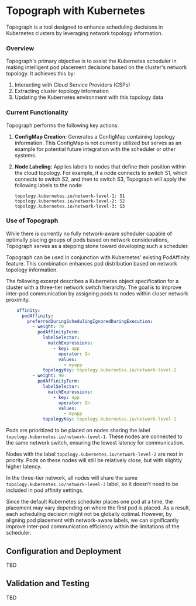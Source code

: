 # Topograph with Kubernetes

Topograph is a tool designed to enhance scheduling decisions in Kubernetes clusters by leveraging network topology information.

### Overview

Topograph's primary objective is to assist the Kubernetes scheduler in making intelligent pod placement decisions based on the cluster's network topology. It achieves this by:

1. Interacting with Cloud Service Providers (CSPs)
2. Extracting cluster topology information
3. Updating the Kubernetes environment with this topology data

### Current Functionality

Topograph performs the following key actions:

1. **ConfigMap Creation**: Generates a ConfigMap containing topology information. This ConfigMap is not currently utilized but serves as an example for potential future integration with the scheduler or other systems.

2. **Node Labeling**: Applies labels to nodes that define their position within the cloud topology. For example, if a node connects to switch S1, which connects to switch S2, and then to switch S3, Topograph will apply the following labels to the node:

   ```
   topology.kubernetes.io/network-level-1: S1
   topology.kubernetes.io/network-level-2: S2
   topology.kubernetes.io/network-level-3: S3
   ```

### Use of Topograph

While there is currently no fully network-aware scheduler capable of optimally placing groups of pods based on network considerations, Topograph serves as a stepping stone toward developing such a scheduler.

Topograph can be used in conjunction with Kubernetes' existing PodAffinity feature.
This combination enhances pod distribution based on network topology information.

The following excerpt describes a Kubernetes object specification for a cluster with a three-tier network switch hierarchy. The goal is to improve inter-pod communication by assigning pods to nodes within
closer network proximity.

```yaml
    affinity:
      podAffinity:
        preferredDuringSchedulingIgnoredDuringExecution:
          - weight: 70
            podAffinityTerm:
              labelSelector:
                matchExpressions:
                  - key: app
                    operator: In
                    values:
                      - myapp
              topologyKey: topology.kubernetes.io/network-level-2
          - weight: 90
            podAffinityTerm:
              labelSelector:
                matchExpressions:
                  - key: app
                    operator: In
                    values:
                      - myapp
              topologyKey: topology.kubernetes.io/network-level-1
```
Pods are prioritized to be placed on nodes sharing the label `topology.kubernetes.io/network-level-1`.
These nodes are connected to the same network switch, ensuring the lowest latency for communication.

Nodes with the label `topology.kubernetes.io/network-level-2` are next in priority.
Pods on these nodes will still be relatively close, but with slightly higher latency.

In the three-tier network, all nodes will share the same `topology.kubernetes.io/network-level-3` label,
so it doesn’t need to be included in pod affinity settings.

Since the default Kubernetes scheduler places one pod at a time, the placement may vary depending on where
the first pod is placed. As a result, each scheduling decision might not be globally optimal.
However, by aligning pod placement with network-aware labels, we can significantly improve inter-pod
communication efficiency within the limitations of the scheduler.

## Configuration and Deployment
TBD

## Validation and Testing
TBD
